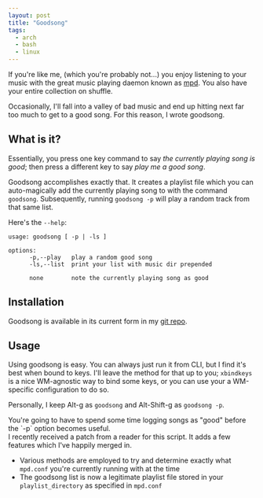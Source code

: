 ```yaml
---
layout: post
title: "Goodsong"
tags:
  - arch
  - bash
  - linux
---
```


If you're like me, (which you're probably not...) you enjoy
listening to your music with the great music playing daemon known
as [mpd][]. You also have your entire collection on shuffle.

[mpd]: http://mpd.wikia.com/wiki/Music_Player_Daemon_Wiki "mpd hompage"

Occasionally, I'll fall into a valley of bad music and end up
hitting next far too much to get to a good song. For this reason, I
wrote goodsong.

## What is it?

Essentially, you press one key command to say *the currently playing 
song is good*; then press a different key to say *play me a good song*.

Goodsong accomplishes exactly that. It creates a playlist file
which you can auto-magically add the currently playing song to with
the command `goodsong`. Subsequently, running `goodsong -p` will
play a random track from that same list.

Here's the `--help`:

```
usage: goodsong [ -p | -ls ]

options:
      -p,--play   play a random good song
      -ls,--list  print your list with music dir prepended

      none        note the currently playing song as good
```

## Installation

Goodsong is available in its current form in my [git repo][repo].

[repo]: https://github.com/pbrisbin/scripts/blob/pre-cleanout/goodsong

## Usage

Using goodsong is easy. You can always just run it from CLI, but I
find it's best when bound to keys. I'll leave the method for that
up to you; `xbindkeys` is a nice WM-agnostic way to bind some keys,
or you can use your a WM-specific configuration to do so.

Personally, I keep Alt-g as `goodsong` and Alt-Shift-g as
`goodsong -p`.

<div class="note">
You're going to have to spend some time logging songs as "good"
before the `-p` option becomes useful.

</div>

<div class="update">
I recently received a patch from a reader for this script. It adds
a few features which I've happily merged in.

* Various methods are employed to try and determine exactly what 
  `mpd.conf` you're currently running with at the time
* The goodsong list is now a legitimate playlist file stored in your 
  `playlist_directory` as specified in `mpd.conf`

</div>
